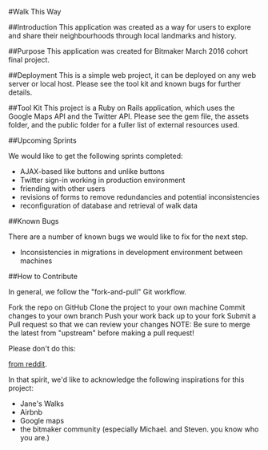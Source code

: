 

#Walk This Way  

##Introduction 
This application was created as a way for users to explore and share their neighbourhoods through local landmarks and history.  

##Purpose 
This application was created for Bitmaker March 2016 cohort final project. 

##Deployment 
This is a simple web project, it can be deployed on any web server or local host. Please see the tool kit and known bugs for further details. 

##Tool Kit 
This project is a Ruby on Rails application, which uses the Google Maps API and the Twitter API. Please see the gem file, the assets folder, and the public folder for a fuller list of external resources used. 

##Upcoming Sprints  

We would like to get the following sprints completed:
* AJAX-based like buttons and unlike buttons 
* Twitter sign-in working in production environment 
* friending with other users 
* revisions of forms to remove redundancies and potential inconsistencies  
* reconfiguration of database and retrieval of walk data 

##Known Bugs 

There are a number of known bugs we would like to fix for the next step.
* Inconsistencies in migrations in development environment between machines

##How to Contribute 

In general, we follow the "fork-and-pull" Git workflow.

Fork the repo on GitHub
Clone the project to your own machine
Commit changes to your own branch
Push your work back up to your fork
Submit a Pull request so that we can review your changes
NOTE: Be sure to merge the latest from "upstream" before making a pull request!

Please don't do this: 


[from reddit](http://i.imgur.com/snLplqq.jpg). 



In that spirit, we'd like to acknowledge the following inspirations for this project:
* Jane's Walks 
* Airbnb  
* Google maps 
* the bitmaker community (especially Michael. and Steven. you know who you are.)
